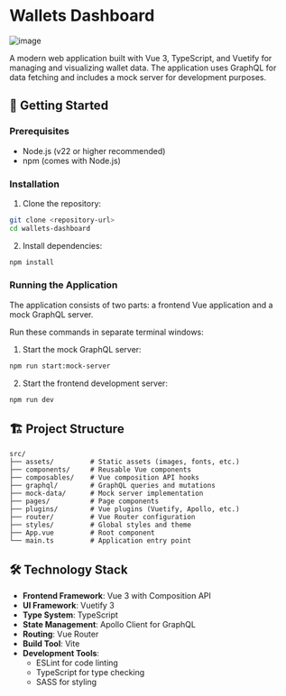 # Wallets Dashboard
![image](https://github.com/user-attachments/assets/71eeeee2-063e-4f68-bcb5-4b1c31de1940)

A modern web application built with Vue 3, TypeScript, and Vuetify for managing and visualizing wallet data. The application uses GraphQL for data fetching and includes a mock server for development purposes.

## 🚀 Getting Started

### Prerequisites

- Node.js (v22 or higher recommended)
- npm (comes with Node.js)

### Installation

1. Clone the repository:
```bash
git clone <repository-url>
cd wallets-dashboard
```

2. Install dependencies:
```bash
npm install
```

### Running the Application

The application consists of two parts: a frontend Vue application and a mock GraphQL server.

Run these commands in separate terminal windows:

1. Start the mock GraphQL server:
```bash
npm run start:mock-server
```

2. Start the frontend development server:
```bash
npm run dev
```

## 🏗️ Project Structure

```
src/
├── assets/         # Static assets (images, fonts, etc.)
├── components/     # Reusable Vue components
├── composables/    # Vue composition API hooks
├── graphql/        # GraphQL queries and mutations
├── mock-data/      # Mock server implementation
├── pages/          # Page components
├── plugins/        # Vue plugins (Vuetify, Apollo, etc.)
├── router/         # Vue Router configuration
├── styles/         # Global styles and theme
├── App.vue         # Root component
└── main.ts         # Application entry point
```

## 🛠️ Technology Stack

- **Frontend Framework**: Vue 3 with Composition API
- **UI Framework**: Vuetify 3
- **Type System**: TypeScript
- **State Management**: Apollo Client for GraphQL
- **Routing**: Vue Router
- **Build Tool**: Vite
- **Development Tools**:
    - ESLint for code linting
    - TypeScript for type checking
    - SASS for styling


